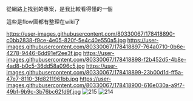從網路上找到的專案，是我比較看得懂的一個

這些是flow圖都有整理在wiki了

https://user-images.githubusercontent.com/80330067/178418890-c0bb2838-f9ce-4e05-820f-5e4c40e550a5.jpg
https://user-images.githubusercontent.com/80330067/178418897-764a0710-0b6e-4278-9446-6dd91ef2ee3f.jpg
https://user-images.githubusercontent.com/80330067/178418898-f2b452d5-4b8e-4ad8-b0c5-36dd58a096c5.jpg
https://user-images.githubusercontent.com/80330067/178418899-23b00d1d-ff5a-47e7-8110-3fd8211961bb.jpg
https://user-images.githubusercontent.com/80330067/178418900-616e030a-a9f7-49bf-9b9c-3b76bc62fd9f.jpg
![215](https://user-images.githubusercontent.com/80330067/178435142-9b061024-2d82-489a-8c80-dedd74219c60.jpg)
![214](https://user-images.githubusercontent.com/80330067/178435148-44278ef5-d838-4879-9ee1-67dd088dd2e3.jpg)
